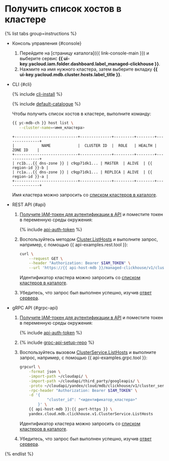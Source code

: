 # Получить список хостов в кластере

{% list tabs group=instructions %}

- Консоль управления {#console}

  1. Перейдите на [страницу каталога]({{ link-console-main }}) и выберите сервис **{{ ui-key.yacloud.iam.folder.dashboard.label_managed-clickhouse }}**.
  1. Нажмите на имя нужного кластера, затем выберите вкладку **{{ ui-key.yacloud.mdb.cluster.hosts.label_title }}**.

- CLI {#cli}

  {% include [cli-install](../../cli-install.md) %}

  {% include [default-catalogue](../../default-catalogue.md) %}

  Чтобы получить список хостов в кластере, выполните команду:

  ```bash
  {{ yc-mdb-ch }} host list \
     --cluster-name=<имя_кластера>
  ```

  ```text
  +----------------------------+--------------+---------+--------+---------------+
  |            NAME            |  CLUSTER ID  |  ROLE   | HEALTH |    ZONE ID    |
  +----------------------------+--------------+---------+--------+---------------+
  | rc1b...{{ dns-zone }} | c9qp71dk1... | MASTER  | ALIVE  | {{ region-id }}-b |
  | rc1a...{{ dns-zone }} | c9qp71dk1... | REPLICA | ALIVE  | {{ region-id }}-a |
  +----------------------------+--------------+---------+--------+---------------+
  ```

  Имя кластера можно запросить со [списком кластеров в каталоге](../../../managed-clickhouse/operations/cluster-list.md#list-clusters).

- REST API {#api}

    1. [Получите IAM-токен для аутентификации в API](../../../managed-clickhouse/api-ref/authentication.md) и поместите токен в переменную среды окружения:

        {% include [api-auth-token](../../mdb/api-auth-token.md) %}

    1. Воспользуйтесь методом [Cluster.ListHosts](../../../managed-clickhouse/api-ref/Cluster/listHosts.md) и выполните запрос, например, с помощью {{ api-examples.rest.tool }}:

        ```bash
        curl \
            --request GET \
            --header "Authorization: Bearer $IAM_TOKEN" \
            --url 'https://{{ api-host-mdb }}/managed-clickhouse/v1/clusters/<идентификатор_кластера>/hosts'
        ```

        Идентификатор кластера можно запросить со [списком кластеров в каталоге](../../../managed-clickhouse/operations/cluster-list.md#list-clusters).

    1. Убедитесь, что запрос был выполнен успешно, изучив [ответ сервера](../../../managed-clickhouse/api-ref/Cluster/listHosts.md#yandex.cloud.mdb.clickhouse.v1.ListClusterHostsResponse).

- gRPC API {#grpc-api}

    1. [Получите IAM-токен для аутентификации в API](../../../managed-clickhouse/api-ref/authentication.md) и поместите токен в переменную среды окружения:

        {% include [api-auth-token](../../mdb/api-auth-token.md) %}

    1. {% include [grpc-api-setup-repo](../../mdb/grpc-api-setup-repo.md) %}

    1. Воспользуйтесь вызовом [ClusterService.ListHosts](../../../managed-clickhouse/api-ref/grpc/Cluster/listHosts.md) и выполните запрос, например, с помощью {{ api-examples.grpc.tool }}:

        ```bash
        grpcurl \
            -format json \
            -import-path ~/cloudapi/ \
            -import-path ~/cloudapi/third_party/googleapis/ \
            -proto ~/cloudapi/yandex/cloud/mdb/clickhouse/v1/cluster_service.proto \
            -rpc-header "Authorization: Bearer $IAM_TOKEN" \
            -d '{
                    "cluster_id": "<идентификатор_кластера>"
                }' \
            {{ api-host-mdb }}:{{ port-https }} \
            yandex.cloud.mdb.clickhouse.v1.ClusterService.ListHosts
        ```

        Идентификатор кластера можно запросить со [списком кластеров в каталоге](../../../managed-clickhouse/operations/cluster-list.md#list-clusters).

    1. Убедитесь, что запрос был выполнен успешно, изучив [ответ сервера](../../../managed-clickhouse/api-ref/grpc/Cluster/listHosts.md#yandex.cloud.mdb.clickhouse.v1.ListClusterHostsResponse).

{% endlist %}
